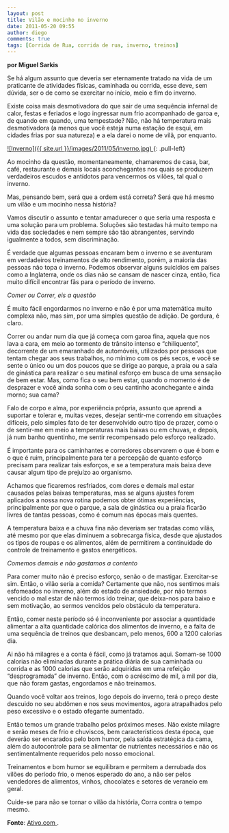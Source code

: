 ```yaml
---
layout: post
title: Vilão e mocinho no inverno
date: 2011-05-20 09:55
author: diego
comments: true
tags: [Corrida de Rua, corrida de rua, inverno, treinos]
---
```

**por Miguel Sarkis**

Se há algum assunto que deveria ser eternamente tratado na vida de um praticante de atividades físicas, caminhada ou corrida, esse deve, sem dúvida, ser o de como se exercitar no início, meio e fim do inverno.

Existe coisa mais desmotivadora do que sair de uma sequência infernal de calor, festas e feriados e logo ingressar num frio acompanhado de garoa e, de quando em quando, uma tempestade? Não, não há temperatura mais desmotivadora (a menos que você esteja numa estação de esqui, em cidades frias por sua natureza) e a ela darei o nome de vilã, por enquanto.

<a href="/images/2011/05/inverno.jpg">
![Inverno]({{ site.url }}/images/2011/05/inverno.jpg)
</a>
{: .pull-left}

Ao mocinho da questão, momentaneamente, chamaremos de casa, bar, café, restaurante e demais locais aconchegantes nos quais se produzem verdadeiros escudos e antídotos para vencermos os vilões, tal qual o inverno.

Mas, pensando bem, será que a ordem está correta? Será que há mesmo um vilão e um mocinho nessa história?

Vamos discutir o assunto e tentar amadurecer o que seria uma resposta e uma solução para um problema. Soluções são testadas há muito tempo na vida das sociedades e nem sempre são tão abrangentes, servindo igualmente a todos, sem discriminação.

É verdade que algumas pessoas encaram bem o inverno e se aventuram em verdadeiros treinamentos de alto rendimento, porém, a maioria das pessoas não topa o inverno. Podemos observar alguns suicídios em países como a Inglaterra, onde os dias não se cansam de nascer cinza, então, fica muito difícil encontrar fãs para o período de inverno.

*Comer ou Correr, eis a questão*

É muito fácil engordarmos no inverno e não é por uma matemática muito complexa não, mas sim, por uma simples questão de adição. De gordura, é claro.

Correr ou andar num dia que já começa com garoa fina, aquela que nos lava a cara, em meio ao tormento de trânsito intenso e “chiliquento”, decorrente de um emaranhado de automóveis, utilizados por pessoas que tentam chegar aos seus trabalhos, no mínimo com os pés secos, e você se sente o único ou um dos poucos que se dirige ao parque, a praia ou a sala de ginástica para realizar o seu matinal esforço em busca de uma sensação de bem estar. Mas, como fica o seu bem estar, quando o momento é de desprazer e você ainda sonha com o seu cantinho aconchegante e ainda morno; sua cama?

Falo de corpo e alma, por experiência própria, assunto que aprendi a suportar e tolerar e, muitas vezes, desejar sentir-me correndo em situações difíceis, pelo simples fato de ter desenvolvido outro tipo de prazer, como o de sentir-me em meio a temperaturas mais baixas ou em chuvas, e depois, já num banho quentinho, me sentir recompensado pelo esforço realizado.

É importante para os caminhantes e corredores observarem o que é bom e o que é ruim, principalmente para ter a percepção de quanto esforço precisam para realizar tais esforços, e se a temperatura mais baixa deve causar algum tipo de prejuízo ao organismo.

Achamos que ficaremos resfriados, com dores e demais mal estar causados pelas baixas temperaturas, mas se alguns ajustes forem aplicados a nossa nova rotina podemos obter ótimas experiências, principalmente por que o parque, a sala de ginástica ou a praia ficarão livres de tantas pessoas, como é comum nas épocas mais quentes.

A temperatura baixa e a chuva fina não deveriam ser tratadas como vilãs, até mesmo por que elas diminuem a sobrecarga física, desde que ajustados os tipos de roupas e os alimentos, além de permitirem a continuidade do controle de treinamento e gastos energéticos.

*Comemos demais e não gastamos a contento*

Para comer muito não é preciso esforço, senão o de mastigar. Exercitar-se sim. Então, o vilão seria a comida? Certamente que não, nos sentimos mais esfomeados no inverno, além do estado de ansiedade, por não termos vencido o mal estar de não termos ido treinar, que deixa-nos para baixo e sem motivação, ao sermos vencidos pelo obstáculo da temperatura.

Então, comer neste período só é inconveniente por associar a quantidade alimentar a alta quantidade calórica dos alimentos de inverno, e a falta de uma sequência de treinos que desbancam, pelo menos, 600 a 1200 calorias dia.

Ai não há milagres e a conta é fácil, como já tratamos aqui. Somam-se 1000 calorias não eliminadas durante a prática diária de sua caminhada ou corrida e as 1000 calorias que serão adquiridas em uma refeição “desprogramada” de inverno. Então, com o acréscimo de mil, a mil por dia, que não foram gastas, engordamos e não treinamos.

Quando você voltar aos treinos, logo depois do inverno, terá o preço deste descuido no seu abdômen e nos seus movimentos, agora atrapalhados pelo peso excessivo e o estado ofegante aumentado.

Então temos um grande trabalho pelos próximos meses. Não existe milagre e serão meses de frio e chuviscos, bem característicos desta época, que deverão ser encarados pelo bom humor, pela saída estratégica da cama, além do autocontrole para se alimentar de nutrientes necessários e não os sentimentalmente requeridos pelo nosso emocional.

Treinamentos e bom humor se equilibram e permitem a derrubada dos vilões do período frio, o menos esperado do ano, a não ser pelos vendedores de alimentos, vinhos, chocolates e setores de veraneio em geral.

Cuide-se para não se tornar o vilão da história, Corra contra o tempo mesmo.

**Fonte**: <a href="http://www.ativo.com/Esportes/Pages/VilaoeMocinhodoInverno.aspx" target="_blank">Ativo.com </a>.
